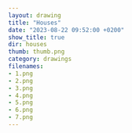 ```yaml
---
layout: drawing
title: "Houses"
date: "2023-08-22 09:52:00 +0200"
show_title: true
dir: houses
thumb: thumb.png
category: drawings
filenames: 
- 1.png
- 2.png
- 3.png
- 4.png
- 5.png
- 6.png
- 7.png
---
```


